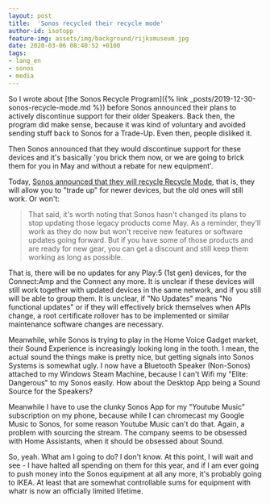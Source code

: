 ```yaml
---
layout: post
title:  'Sonos recycled their recycle mode'
author-id: isotopp
feature-img: assets/img/background/rijksmuseum.jpg
date: 2020-03-06 08:40:52 +0100
tags:
- lang_en
- sonos
- media
---
```

So I wrote about [the Sonos Recycle Program]({% link _posts/2019-12-30-sonos-recycle-mode.md %}) before Sonos announced their plans to actively discontinue support for their older Speakers. Back then, the program did make sense, because it was kind of voluntary and avoided sending stuff back to Sonos for a Trade-Up. Even then, people disliked it.

Then Sonos announced that they would discontinue support for these devices and it's basically 'you brick them now, or we are going to brick them for you in May and without a rebate for new equipment'.

Today, [Sonos announced that they will recycle Recycle Mode](https://www.engadget.com/2020/03/05/sonos-kills-its-device-bricking-recycle-mode/), that is, they will allow you to "trade up" for newer devices, but the old ones will still work. Or won't:

> That said, it's worth noting that Sonos hasn't changed its plans to stop updating those legacy products come May. As a reminder, they'll work as they do now but won't receive new features or software updates going forward. But if you have some of those products and are ready for new gear, you can get a discount and still keep them working as long as possible.

That is, there will be no updates for any Play:5 (1st gen) devices, for the Connect:Amp and the Connect any more. It is unclear if these devices will still work together with updated devices in the same network, and if you still will be able to group them. It is unclear, if "No Updates" means "No functional updates" or if they will effectively brick themselves when APIs change, a root certificate rollover has to be implemented or similar maintenance software changes are necessary.

Meanwhile, while Sonos is trying to play in the Home Voice Gadget market, their Sound Experience is increasingly looking long in the tooth. I mean, the actual sound the things make is pretty nice, but getting signals into Sonos Systems is somewhat ugly. I now have a Bluetooth Speaker (Non-Sonos) attached to my Windows Steam Machine, because I can't Wifi my "Elite: Dangerous" to my Sonos easily. How about the Desktop App being a Sound Source for the Speakers?

Meanwhile I have to use the clunky Sonos App for my "Youtube Music" subscription on my phone, because while I can chromecast my Google Music to Sonos, for some reason Youtube Music can't do that. Again, a problem with sourcing the stream. The company seems to be obsessed with Home Assistants, when it should be obsessed about Sound.

So, yeah. What am I going to do? I don't know. At this point, I will wait and see - I have halted all spending on them for this year, and if I am ever going to push money into the Sonos equipment at all any more, it's probably going to IKEA. At least that are somewhat controllable sums for equipment with whatr is now an officially limited lifetime.